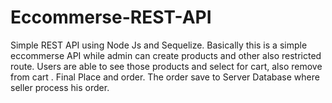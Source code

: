 # Eccommerse-REST-API
Simple REST API using Node Js and Sequelize. Basically this is a simple eccommerse API while admin can create products and other also restricted route. Users are able to see those products and select for cart, also remove from cart . Final Place and order. The order save to Server Database where seller process his order.
